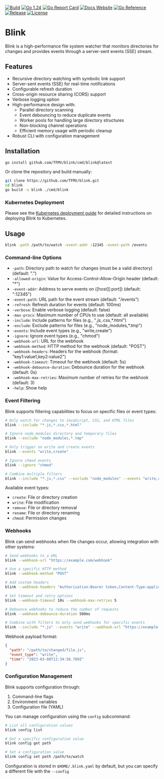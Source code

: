 [![Build](https://github.com/TFMV/blink/actions/workflows/ci.yml/badge.svg)](https://github.com/TFMV/blink/actions/workflows/ci.yml)
[![Go 1.24](https://img.shields.io/badge/Go-1.24-blue)](https://golang.org/doc/go1.24)
[![Go Report Card](https://goreportcard.com/badge/github.com/TFMV/blink)](https://goreportcard.com/report/github.com/TFMV/blink)
[![Docs Website](https://img.shields.io/badge/docs-website-brightgreen)](https://tfmv.github.io/blink/)
[![Go Reference](https://pkg.go.dev/badge/github.com/TFMV/blink.svg)](https://pkg.go.dev/github.com/TFMV/blink)
[![Release](https://img.shields.io/github/v/release/TFMV/blink)](https://github.com/TFMV/blink/releases)
[![License](https://img.shields.io/github/license/TFMV/blink)](https://github.com/TFMV/blink/blob/main/LICENSE)

# Blink

Blink is a high-performance file system watcher that monitors directories for changes and provides events through a server-sent events (SSE) stream.

## Features

- Recursive directory watching with symbolic link support
- Server-sent events (SSE) for real-time notifications
- Configurable refresh duration
- Cross-origin resource sharing (CORS) support
- Verbose logging option
- High-performance design with:
  - Parallel directory scanning
  - Event debouncing to reduce duplicate events
  - Worker pools for handling large directory structures
  - Non-blocking channel operations
  - Efficient memory usage with periodic cleanup
- Robust CLI with configuration management

## Installation

```bash
go install github.com/TFMV/blink/cmd/blink@latest
```

Or clone the repository and build manually:

```bash
git clone https://github.com/TFMV/blink.git
cd blink
go build -o blink ./cmd/blink
```

### Kubernetes Deployment

Please see the [Kubernetes deployment guide](kubernetes/README.md) for detailed instructions on deploying Blink to Kubernetes.

## Usage

```bash
blink -path /path/to/watch -event-addr :12345 -event-path /events
```

### Command-line Options

- `-path`: Directory path to watch for changes (must be a valid directory) (default: ".")
- `-allowed-origin`: Value for Access-Control-Allow-Origin header (default: "*")
- `-event-addr`: Address to serve events on (\[host\][:port]) (default: ":12345")
- `-event-path`: URL path for the event stream (default: "/events")
- `-refresh`: Refresh duration for events (default: 100ms)
- `-verbose`: Enable verbose logging (default: false)
- `-max-procs`: Maximum number of CPUs to use (default: all available)
- `-include`: Include patterns for files (e.g., "*.js,*.css,*.html")
- `-exclude`: Exclude patterns for files (e.g., "node_modules,*.tmp")
- `-events`: Include event types (e.g., "write,create")
- `-ignore`: Ignore event types (e.g., "chmod")
- `-webhook-url`: URL for the webhook
- `-webhook-method`: HTTP method for the webhook (default: "POST")
- `-webhook-headers`: Headers for the webhook (format: "key1:value1,key2:value2")
- `-webhook-timeout`: Timeout for the webhook (default: 5s)
- `-webhook-debounce-duration`: Debounce duration for the webhook (default: 0s)
- `-webhook-max-retries`: Maximum number of retries for the webhook (default: 3)
- `-help`: Show help

### Event Filtering

Blink supports filtering capabilities to focus on specific files or event types:

```bash
# Only watch for changes to JavaScript, CSS, and HTML files
blink --include "*.js,*.css,*.html"

# Ignore node_modules directory and temporary files
blink --exclude "node_modules,*.tmp"

# Only trigger on write and create events
blink --events "write,create"

# Ignore chmod events
blink --ignore "chmod"

# Combine multiple filters
blink --include "*.js,*.css" --exclude "node_modules" --events "write,create"
```

Available event types:

- `create`: File or directory creation
- `write`: File modification
- `remove`: File or directory removal
- `rename`: File or directory renaming
- `chmod`: Permission changes

### Webhooks

Blink can send webhooks when file changes occur, allowing integration with other systems:

```bash
# Send webhooks to a URL
blink --webhook-url "https://example.com/webhook"

# Use a specific HTTP method
blink --webhook-method "POST"

# Add custom headers
blink --webhook-headers "Authorization:Bearer token,Content-Type:application/json"

# Set timeout and retry options
blink --webhook-timeout 10s --webhook-max-retries 5

# Debounce webhooks to reduce the number of requests
blink --webhook-debounce-duration 500ms

# Combine with filters to only send webhooks for specific events
blink --include "*.js" --events "write" --webhook-url "https://example.com/webhook"
```

Webhook payload format:

```json
{
  "path": "/path/to/changed/file.js",
  "event_type": "write",
  "time": "2023-03-08T12:34:56.789Z"
}
```

### Configuration Management

Blink supports configuration through:

1. Command-line flags
2. Environment variables
3. Configuration file (YAML)

You can manage configuration using the `config` subcommand:

```bash
# List all configuration values
blink config list

# Get a specific configuration value
blink config get path

# Set a configuration value
blink config set path /path/to/watch
```

Configuration is stored in `$HOME/.blink.yaml` by default, but you can specify a different file with the `--config`
